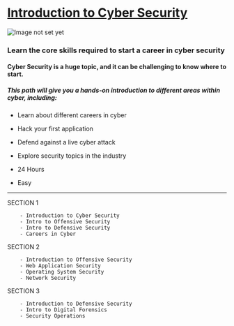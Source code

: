 # [Introduction to Cyber Security](https://tryhackme.com/path-action/introtocyber/join)

![Image not set yet](https://assets.tryhackme.com/img/paths/introduction-to-cyber.jpg)


### Learn the core skills required to start a career in cyber security
#### Cyber Security is a huge topic, and it can be challenging to know where to start. 
##### This path will give you a hands-on introduction to different areas within cyber, including:


- Learn about different careers in cyber
- Hack your first application
- Defend against a live cyber attack
- Explore security topics in the industry

- 24 Hours

- Easy

        
---        


SECTION 1

        - Introduction to Cyber Security
        - Intro to Offensive Security        
        - Intro to Defensive Security
        - Careers in Cyber

SECTION 2

        - Introduction to Offensive Security
        - Web Application Security
        - Operating System Security
        - Network Security

SECTION 3

        - Introduction to Defensive Security
        - Intro to Digital Forensics
        - Security Operations

